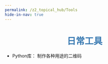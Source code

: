 ```yaml
---
permalink: /z2_topical_hub/Tools
hide-in-nav: true
---
```

# <center><font color="#3879B1">日常工具</font></center>

- Python库： 制作各种用途的二维码